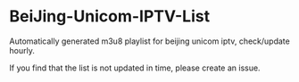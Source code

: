 # BeiJing-Unicom-IPTV-List

Automatically generated m3u8 playlist for beijing unicom iptv, check/update hourly.

If you find that the list is not updated in time, please create an issue.
